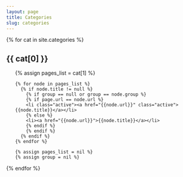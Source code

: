 ```yaml
---
layout: page
title: Categories
slug: categories
---
```




{% for cat in site.categories %}
  <h2 class='tag-header' id="{{ cat[0] }}">{{ cat[0] }}</h2>
  <ul>
    {% assign pages_list = cat[1] %}

    {% for node in pages_list %}
      {% if node.title != null %}
        {% if group == null or group == node.group %}
        {% if page.url == node.url %}
        <li class="active"><a href="{{node.url}}" class="active">{{node.title}}</a></li>
        {% else %}
        <li><a href="{{node.url}}">{{node.title}}</a></li>
        {% endif %}
        {% endif %}
      {% endif %}
    {% endfor %}

    {% assign pages_list = nil %}
    {% assign group = nil %}
  </ul>
{% endfor %}
